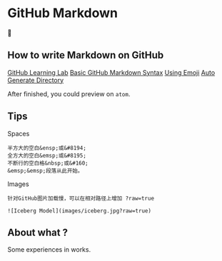 # GitHub Markdown
:sunflower:

## How to write Markdown on GitHub
[GitHub Learning Lab](https://lab.github.com/)
[Basic GitHub Markdown Syntax](https://help.github.com/en/github/writing-on-github/basic-writing-and-formatting-syntax#headings)
[Using Emoji](https://www.webfx.com/tools/emoji-cheat-sheet/)
[Auto Generate Directory](https://github.com/ekalinin/github-markdown-toc)

After finished, you could preview on `atom`.

## Tips
Spaces
```
半方大的空白&ensp;或&#8194;
全方大的空白&emsp;或&#8195;
不断行的空白格&nbsp;或&#160;
&emsp;&emsp;段落从此开始。
```

Images
```
针对GitHub图片加载慢，可以在相对路径上增加 ?raw=true

![Iceberg Model](images/iceberg.jpg?raw=true)

```


## About what ?
Some experiences in works.

